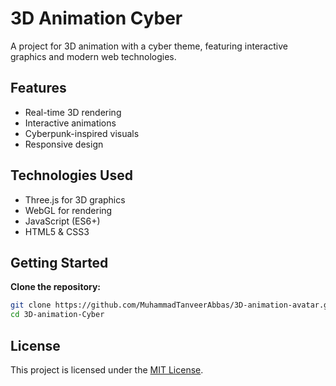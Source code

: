 # 3D Animation Cyber

A project for 3D animation with a cyber theme, featuring interactive graphics and modern web technologies.

## Features

- Real-time 3D rendering
- Interactive animations
- Cyberpunk-inspired visuals
- Responsive design

## Technologies Used

- Three.js for 3D graphics
- WebGL for rendering
- JavaScript (ES6+)
- HTML5 & CSS3

## Getting Started

**Clone the repository:**

```bash
git clone https://github.com/MuhammadTanveerAbbas/3D-animation-avatar.git
cd 3D-animation-Cyber
```

## License

This project is licensed under the [MIT License](LICENSE).
